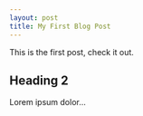 ```yaml
---
layout: post
title: My First Blog Post
---
```

This is the first post, check it out.

## Heading 2

Lorem ipsum dolor...